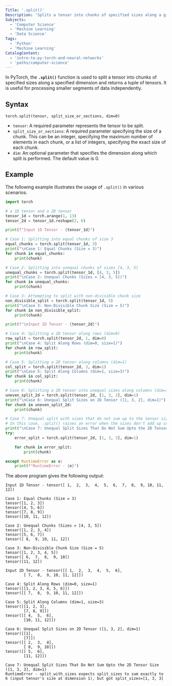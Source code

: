 ```yaml
---
Title: '.split()'
Description: 'Splits a tensor into chunks of specified sizes along a given dimension.'
Subjects:
  - 'Computer Science'
  - 'Machine Learning'
  - 'Data Science'
Tags:
  - 'Python'
  - 'Machine Learning'
CatalogContent:
  - 'intro-to-py-torch-and-neural-networks'
  - 'paths/computer-science'
---
```


In PyTorch, the **`.split()`** function is used to split a tensor into chunks of specified sizes along a specified dimension and returns a tuple of tensors. It is useful for processing smaller segments of data independently.

## Syntax

```pseudo
torch.split(tensor, split_size_or_sections, dim=0)
```

- `tensor`: A required parameter represents the tensor to be split.
- `split_size_or_sections`: A required parameter specifying the size of a chunk. This can be an integer, specifying the maximum number of elements in each chunk, or a list of integers, specifying the exact size of each chunk.
- `dim`: An optional parameter that specifies the dimension along which split is performed. The default value is 0.

## Example

The following example illustrates the usage of `.split()` in various scenarios.

```python
import torch

# a 1D tensor and a 2D tensor
tensor_1d = torch.arange(1, 13)
tensor_2d = tensor_1d.reshape(2, 6)

print(f"Input 1D Tensor - {tensor_1d}")

# Case 1: Splitting into equal chunks of size 3
equal_chunks = torch.split(tensor_1d, 3)
print("\nCase 1: Equal Chunks (Size = 3)")
for chunk in equal_chunks:
    print(chunk)

# Case 2: Splitting into unequal chunks of sizes [4, 3, 5]
unequal_chunks = torch.split(tensor_1d, [4, 3, 5])
print("\nCase 2: Unequal Chunks (Sizes = [4, 3, 5])")
for chunk in unequal_chunks:
    print(chunk)

# Case 3: Attempting to split with non-divisible chunk size
non_divisible_split = torch.split(tensor_1d, 5)
print("\nCase 3: Non-Divisible Chunk Size (Size = 5)")
for chunk in non_divisible_split:
    print(chunk)

print(f"\nInput 2D Tensor - {tensor_2d}")

# Case 4: Splitting a 2D tensor along rows (dim=0)
row_split = torch.split(tensor_2d, 1, dim=0)
print("\nCase 4: Split Along Rows (dim=0, size=1)")
for chunk in row_split:
    print(chunk)

# Case 5: Splitting a 2D tensor along columns (dim=1)
col_split = torch.split(tensor_2d, 3, dim=1)
print("\nCase 5: Split Along Columns (dim=1, size=3)")
for chunk in col_split:
    print(chunk)

# Case 6: Splitting a 2D tensor into unequal sizes along columns (dim=1)
uneven_split_2d = torch.split(tensor_2d, [1, 3, 2], dim=1)
print("\nCase 6: Unequal Split Sizes on 2D Tensor ([1, 3, 2], dim=1)")
for chunk in uneven_split_2d:
    print(chunk)

# Case 7: Unequal split with sizes that do not sum up to the tensor size
# In this case, .split() raises an error when the sizes don't add up correctly.
print("\nCase 7: Unequal Split Sizes That Do Not Sum Upto the 2D Tensor Size ([1, 3, 3], dim=1)")
try:
    error_split = torch.split(tensor_2d, [1, 3, 3], dim=1)

    for chunk in error_split:
        print(chunk)

except RuntimeError as e:
    print(f"RuntimeError - {e}")
```

The above program gives the following output:

```shell
Input 1D Tensor - tensor([ 1,  2,  3,  4,  5,  6,  7,  8,  9, 10, 11, 12])

Case 1: Equal Chunks (Size = 3)
tensor([1, 2, 3])
tensor([4, 5, 6])
tensor([7, 8, 9])
tensor([10, 11, 12])

Case 2: Unequal Chunks (Sizes = [4, 3, 5])
tensor([1, 2, 3, 4])
tensor([5, 6, 7])
tensor([ 8,  9, 10, 11, 12])

Case 3: Non-Divisible Chunk Size (Size = 5)
tensor([1, 2, 3, 4, 5])
tensor([ 6,  7,  8,  9, 10])
tensor([11, 12])

Input 2D Tensor - tensor([[ 1,  2,  3,  4,  5,  6],
        [ 7,  8,  9, 10, 11, 12]])

Case 4: Split Along Rows (dim=0, size=1)
tensor([[1, 2, 3, 4, 5, 6]])
tensor([[ 7,  8,  9, 10, 11, 12]])

Case 5: Split Along Columns (dim=1, size=3)
tensor([[1, 2, 3],
        [7, 8, 9]])
tensor([[ 4,  5,  6],
        [10, 11, 12]])

Case 6: Unequal Split Sizes on 2D Tensor ([1, 3, 2], dim=1)
tensor([[1],
        [7]])
tensor([[ 2,  3,  4],
        [ 8,  9, 10]])
tensor([[ 5,  6],
        [11, 12]])

Case 7: Unequal Split Sizes That Do Not Sum Upto the 2D Tensor Size ([1, 3, 3], dim=1)
RuntimeError - split_with_sizes expects split_sizes to sum exactly to 6 (input tensor's size at dimension 1), but got split_sizes=[1, 3, 3]
```
